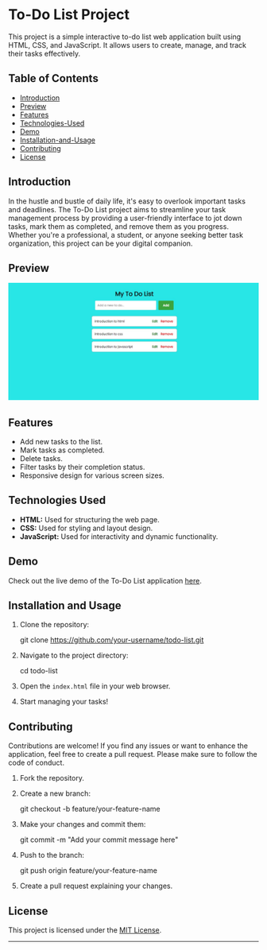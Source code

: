  
# To-Do List Project

This project is a simple interactive to-do list web application built using HTML, CSS, and JavaScript. It allows users to create, manage, and track their tasks effectively.

## Table of Contents
- [Introduction](#Introduction)
- [Preview](#Preview)
- [Features](#Features)
- [Technologies-Used](#Technologies-Used)
- [Demo](#Demo)
- [Installation-and-Usage](#Installation-and-Usage)
- [Contributing](#Contributing)
- [License](#License)
## Introduction
In the hustle and bustle of daily life, it's easy to overlook important tasks and deadlines. The To-Do List project aims to streamline your task management process by providing a user-friendly interface to jot down tasks, mark them as completed, and remove them as you progress. Whether you're a professional, a student, or anyone seeking better task organization, this project can be your digital companion.

## Preview
![Preview of the to do list website](https://github.com/nakkina-sekhar/OIBSIP/blob/main/oibsip_level-2/oibsip_taskno-3/img/website.JPG)

## Features

- Add new tasks to the list.
- Mark tasks as completed.
- Delete tasks.
- Filter tasks by their completion status.
- Responsive design for various screen sizes.

 ## Technologies Used

- **HTML:** Used for structuring the web page.
- **CSS:** Used for styling and layout design.
- **JavaScript:** Used for interactivity and dynamic functionality.
## Demo

Check out the live demo of the To-Do List application [here](https://to-do-list-website-1.netlify.app/).


## Installation and Usage

1. Clone the repository:

    
   git clone https://github.com/your-username/todo-list.git
 

2. Navigate to the project directory:
 
   cd todo-list
 

3. Open the `index.html` file in your web browser.

4. Start managing your tasks!

## Contributing

Contributions are welcome! If you find any issues or want to enhance the application, feel free to create a pull request. Please make sure to follow the code of conduct.

1. Fork the repository.

2. Create a new branch:
 
   git checkout -b feature/your-feature-name
  

3. Make your changes and commit them:

    
   git commit -m "Add your commit message here"
   

4. Push to the branch:

   
   git push origin feature/your-feature-name
   

5. Create a pull request explaining your changes.

## License

This project is licensed under the [MIT License](LICENSE).

---

 
